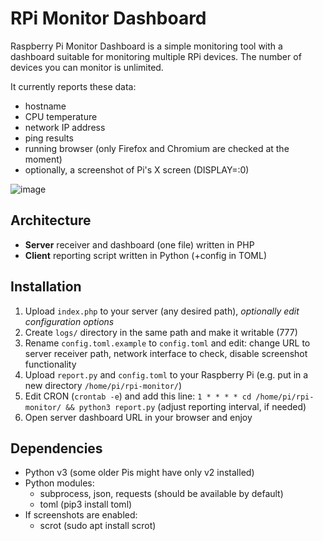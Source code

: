 # RPi Monitor Dashboard

Raspberry Pi Monitor Dashboard is a simple monitoring tool with a dashboard suitable for monitoring multiple RPi devices. The number of devices you can monitor is unlimited.

It currently reports these data:

* hostname
* CPU temperature
* network IP address
* ping results
* running browser (only Firefox and Chromium are checked at the moment)
* optionally, a screenshot of Pi's X screen (DISPLAY=:0)

![image](https://github.com/nekromoff/rpi-monitor-dashboard/assets/8550349/dd7d2664-dc8a-43d8-ba7c-b2a08751fc94)

## Architecture

* **Server** receiver and dashboard (one file) written in PHP
* **Client** reporting script written in Python (+config in TOML)

## Installation

1. Upload `index.php` to your server (any desired path), _optionally edit configuration options_
2. Create `logs/` directory in the same path and make it writable (777)
3. Rename `config.toml.example` to `config.toml` and edit: change URL to server receiver path, network interface to check, disable screenshot functionality
4. Upload `report.py` and `config.toml` to your Raspberry Pi (e.g. put in a new directory `/home/pi/rpi-monitor/`)
5. Edit CRON (`crontab -e`) and add this line: `1 * * * * cd /home/pi/rpi-monitor/ && python3 report.py` (adjust reporting interval, if needed)
6. Open server dashboard URL in your browser and enjoy

## Dependencies
* Python v3 (some older Pis might have only v2 installed)
* Python modules:
    * subprocess, json, requests (should be available by default)
    * toml (pip3 install toml)
* If screenshots are enabled:
    * scrot (sudo apt install scrot)
